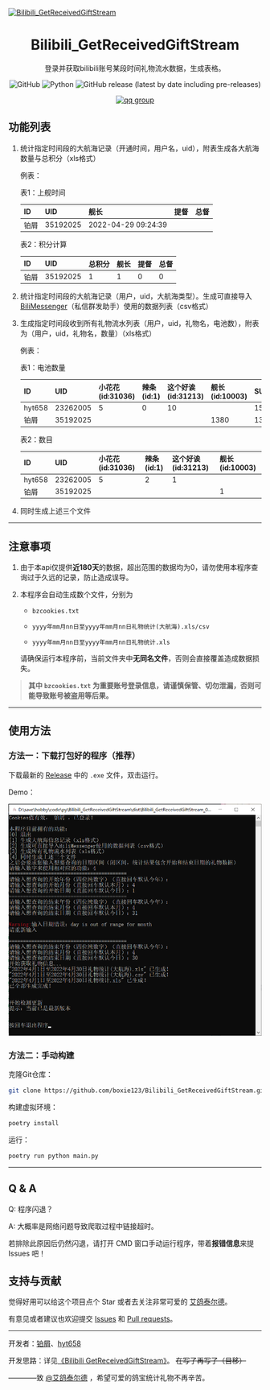 [![Bilibili_GetReceivedGiftStream](https://socialify.git.ci/boxie123/Bilibili_GetReceivedGiftStream/image?description=1&descriptionEditable=%E8%8E%B7%E5%8F%96bilibili%E7%A4%BC%E7%89%A9%E6%B5%81%E6%B0%B4%E7%BB%9F%E8%AE%A1%E8%A1%A8%E6%A0%BC&font=Source%20Code%20Pro&forks=1&language=1&logo=https%3A%2F%2Fraw.githubusercontent.com%2Fboxie123%2FBilibili_GetReceivedGiftStream%2Fmain%2Fimages%2FBGRGS.png&name=1&pattern=Circuit%20Board&stargazers=1&theme=Dark)](https://boxie123.github.io/Bilibili-GetReceivedGiftStream/)

<div align="center">

# Bilibili_GetReceivedGiftStream

 登录并获取bilibili账号某段时间礼物流水数据，生成表格。

![GitHub](https://img.shields.io/github/license/boxie123/Bilibili_GetReceivedGiftStream)
![Python](https://img.shields.io/badge/Python-3.10+-blue)
![GitHub release (latest by date including pre-releases)](https://img.shields.io/github/v/release/boxie123/Bilibili_GetReceivedGiftStream?include_prereleases)

[![qq group](https://img.shields.io/badge/QQ%E7%BE%A4-1054608979-hotpink)](https://jq.qq.com/?_wv=1027&k=mEy0fIIq)

</div>

## 功能列表

1. 统计指定时间段的大航海记录（开通时间，用户名，uid），附表生成各大航海数量与总积分（xls格式）

    例表：

    表1：上舰时间

    | ID   | UID      | 舰长              | 提督 | 总督 |
    | ---- | -------- | ------------------- | ---- | ---- |
    | 铂屑 | 35192025 | 2022-04-29 09:24:39 |      |      |

    表2：积分计算

    | ID   | UID      | 总积分 | 舰长 | 提督 | 总督 |
    | ---- | -------- | ------ | ---- | ---- | ---- |
    | 铂屑 | 35192025 | 1      | 1    | 0    | 0    |

2. 统计指定时间段的大航海记录（用户，uid，大航海类型）。生成可直接导入 [BiliMessenger](https://github.com/Xinrea/BiliMessengerElectron)（私信群发助手）使用的数据列表（csv格式）

3. 生成指定时间段收到所有礼物流水列表（用户，uid，礼物名，电池数），附表为（用户，uid，礼物名，数量）（xls格式）
   
   例表：

   表1：电池数量

    | ID     | UID      | 小花花(id:31036) | 辣条(id:1) | 这个好诶(id:31213) | 舰长(id:10003) | SUM  |
    | ------ | -------- | ---------------- | ---------- | ------------------ | -------------- | ---- |
    | hyt658 | 23262005 | 5                | 0          | 10                 |                | 15   |
    | 铂屑 | 35192025 |                  |            |                    | 1380           | 1380 |

    表2：数目

    | ID     | UID      | 小花花(id:31036) | 辣条(id:1) | 这个好诶(id:31213) | 舰长(id:10003) |
    | ------ | -------- | ---------------- | ---------- | ------------------ | -------------- |
    | hyt658 | 23262005 | 5                | 2          | 1                  |                |
    | 铂屑 | 35192025 |                  |            |                    | 1              |


4. 同时生成上述三个文件

*********************************

## 注意事项

1. 由于本api仅提供**近180天**的数据，超出范围的数据均为0，请勿使用本程序查询过于久远的记录，防止造成误导。

1. 本程序会自动生成数个文件，分别为

    - `bzcookies.txt`

    - `yyyy年mm月nn日至yyyy年mm月nn日礼物统计(大航海).xls/csv` 

    - `yyyy年mm月nn日至yyyy年mm月nn日礼物统计.xls`

    请确保运行本程序前，当前文件夹中**无同名文件**，否则会直接覆盖造成数据损失。

> **其中 `bzcookies.txt` 为重要账号登录信息，请谨慎保管、切勿泄漏，否则可能导致账号被盗用等后果。**

****************************************

## 使用方法

### 方法一：下载打包好的程序（推荐）

下载最新的 [Release](https://github.com/boxie123/Bilibili_GetReceivedGiftStream/releases) 中的 `.exe` 文件，双击运行。

Demo：

![Demo](images/Demo.png)

### 方法二：手动构建

克隆Git仓库：

```sh
git clone https://github.com/boxie123/Bilibili_GetReceivedGiftStream.git
```

构建虚拟环境：

```sh
poetry install
```

运行：
```sh
poetry run python main.py
```

************************************

## Q & A

Q: 程序闪退？

A: 大概率是网络问题导致爬取过程中链接超时。

若排除此原因后仍然闪退，请打开 CMD 窗口手动运行程序，带着**报错信息**来提 Issues 吧！

## 支持与贡献

觉得好用可以给这个项目点个 Star 或者去关注非常可爱的 [艾鸽泰尔德](https://space.bilibili.com/1485569)。

有意见或者建议也欢迎提交 [Issues](https://github.com/boxie123/Bilibili_GetReceivedGiftStream/issues) 和 [Pull requests](https://github.com/boxie123/Bilibili_GetReceivedGiftStream/pulls)。

**************************************

开发者：[铂屑](https://github.com/boxie123)、[hyt658](https://github.com/hyt658)

开发思路：详见[《Bilibili GetReceivedGiftStream》](https://boxie123.github.io/Bilibili-GetReceivedGiftStream/)。
~~在写了再写了（目移）~~

————致 [@艾鸽泰尔德](https://space.bilibili.com/1485569) ，希望可爱的鸽宝统计礼物不再辛苦。
